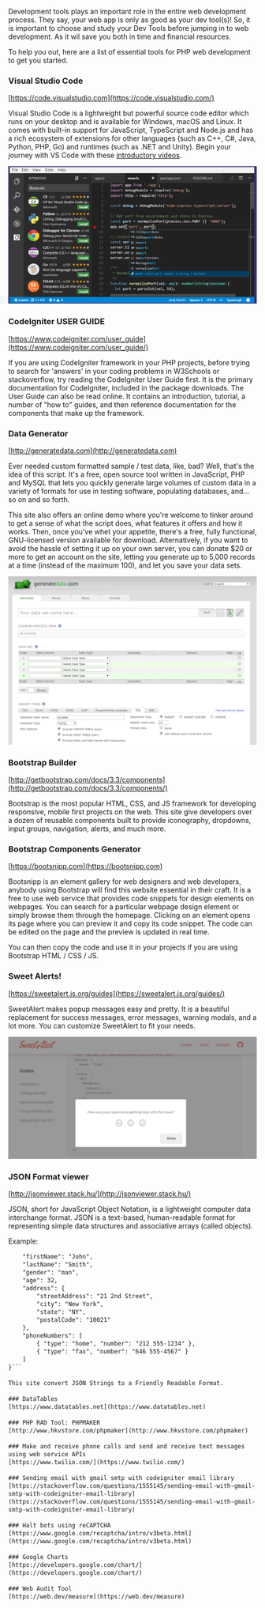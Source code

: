 Development tools plays an important role in the entire web development process. They say, your web app is only as good as your dev tool(s)! So, it is important to choose and study your Dev Tools before jumping in to web development. As it wil save you both in time and financial resources.

To help you out, here are a list of essential tools for PHP web development to get you started. 

### Visual Studio Code
[https://code.visualstudio.com](https://code.visualstudio.com/)

Visual Studio Code is a lightweight but powerful source code editor which runs on your desktop and is available for Windows, macOS and Linux. It comes with built-in support for JavaScript, TypeScript and Node.js and has a rich ecosystem of extensions for other languages (such as C++, C#, Java, Python, PHP, Go) and runtimes (such as .NET and Unity). Begin your journey with VS Code with these [introductory videos](https://code.visualstudio.com/docs/getstarted/introvideos).

![Visual Studio Code](vsc.PNG)

### CodeIgniter USER GUIDE
[https://www.codeigniter.com/user_guide](https://www.codeigniter.com/user_guide/)

If you are using CodeIgniter framework in your PHP projects, before trying to search for 'answers' in your coding problems in W3Schools or stackoverflow, try reading the CodeIgniter User Guide first. It is the primary documentation for CodeIgniter, included in the package downloads. The User Guide can also be read online. It contains an introduction, tutorial, a number of "how to" guides, and then reference documentation for the components that make up the framework.

### Data Generator
[http://generatedata.com](http://generatedata.com)

Ever needed custom formatted sample / test data, like, bad? Well, that's the idea of this script. It's a free, open source tool written in JavaScript, PHP and MySQL that lets you quickly generate large volumes of custom data in a variety of formats for use in testing software, populating databases, and... so on and so forth.

This site also offers an online demo where you're welcome to tinker around to get a sense of what the script does, what features it offers and how it works. Then, once you've whet your appetite, there's a free, fully functional, GNU-licensed version available for download. Alternatively, if you want to avoid the hassle of setting it up on your own server, you can donate $20 or more to get an account on the site, letting you generate up to 5,000 records at a time (instead of the maximum 100), and let you save your data sets. 

![Visual Studio Code](generate.PNG)

### Bootstrap Builder
[http://getbootstrap.com/docs/3.3/components](http://getbootstrap.com/docs/3.3/components/)

Bootstrap is the most popular HTML, CSS, and JS framework for developing responsive, mobile first projects on the web. This site give developers over a dozen of reusable components built to provide iconography, dropdowns, input groups, navigation, alerts, and much more. 

### Bootstrap Components Generator
[https://bootsnipp.com](https://bootsnipp.com)

Bootsnipp is an element gallery for web designers and web developers, anybody using Bootstrap will find this website essential in their craft. It is a free to use web service that provides code snippets for design elements on webpages. You can search for a particular webpage design element or simply browse them through the homepage. Clicking on an element opens its page where you can preview it and copy its code snippet. The code can be edited on the page and the preview is updated in real time.

You can then copy the code and use it in your projects if you are using Bootstrap HTML / CSS / JS.

### Sweet Alerts!
[https://sweetalert.js.org/guides](https://sweetalert.js.org/guides/)

SweetAlert makes popup messages easy and pretty. It is a beautiful replacement for success messages, error messages, warning modals, and a lot more. You can customize SweetAlert to fit your needs. 

![Visual Studio Code](alerts.PNG)

### JSON Format viewer
[http://jsonviewer.stack.hu/](http://jsonviewer.stack.hu/)

JSON, short for JavaScript Object Notation, is a lightweight computer data interchange format. JSON is a text-based, human-readable format for representing simple data structures and associative arrays (called objects).

Example:

```{
    "firstName": "John",
    "lastName": "Smith",
    "gender": "man",
    "age": 32,
    "address": {
        "streetAddress": "21 2nd Street",
        "city": "New York",
        "state": "NY",
        "postalCode": "10021"
    },
    "phoneNumbers": [
        { "type": "home", "number": "212 555-1234" },
        { "type": "fax", "number": "646 555-4567" }
    ]
}```

This site convert JSON Strings to a Friendly Readable Format.

### DataTables
[https://www.datatables.net](https://www.datatables.net)

### PHP RAD Tool: PHPMAKER
[http://www.hkvstore.com/phpmaker](http://www.hkvstore.com/phpmaker)

### Make and receive phone calls and send and receive text messages using web service APIs
[https://www.twilio.com/](https://www.twilio.com/)

### Sending email with gmail smtp with codeigniter email library
[https://stackoverflow.com/questions/1555145/sending-email-with-gmail-smtp-with-codeigniter-email-library](https://stackoverflow.com/questions/1555145/sending-email-with-gmail-smtp-with-codeigniter-email-library)

### Halt bots using reCAPTCHA
[https://www.google.com/recaptcha/intro/v3beta.html](https://www.google.com/recaptcha/intro/v3beta.html)

### Google Charts
[https://developers.google.com/chart/](https://developers.google.com/chart/)

### Web Audit Tool
[https://web.dev/measure](https://web.dev/measure)

